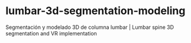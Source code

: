 # lumbar-3d-segmentation-modeling
Segmentación y modelado 3D de columna lumbar | Lumbar spine 3D segmentation and VR implementation
